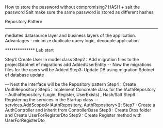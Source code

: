 How to store the password without compromising?
HASH + salt the password
Salt make sure the same password is stored as different hashes

Repository Pattern
******************
mediates datasource layer and business layers of the application.
Advantages - minimize duplicate query logic, decouple application

************** Lab start

Step1: Create User in model class
Step2 : Add migration files to the project$dotnet ef migrations add AddedUserEntity
        -- Now the migrations files for the users will be Added
Step3: Update DB using migration $dotnet ef database update

-- Next the interface will be the Repository pattern
Step4 : Create IAuthRepository
Step5 : Implement Concreate class for the IAuthRepository
          - AuthoRepository (Login, Register, UserExists) , Hash/Salt
Step6 : Registering the services in the Startup class
        --services.AddScoped<IAuthRepository, AuthRepository>();
Step7 : Create a AuthController and inherit from ControllerBase
Step8 : Create Dtos folder and Create UserForRegisterDto
Step9 : Create Register method with UserForRegisterDto
